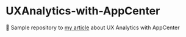 # UXAnalytics-with-AppCenter
📝 Sample repository to [my article](https://lukaszlawicki.pl/ux-analytics-with-appcenter/) about UX Analytics with AppCenter
